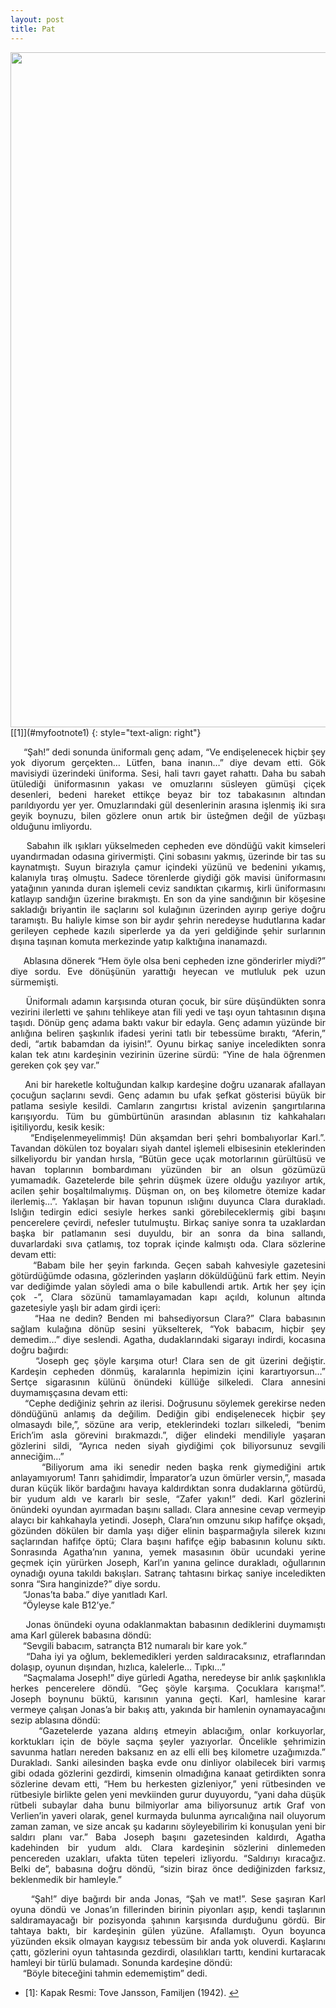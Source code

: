 ```yaml
---
layout: post
title: Pat
---
```



<img src="{{ site.baseurl }}/images/oyku/oyku_1_tove_jansson.jpg" width="1080"/>
<a name="f1">[[1]](#myfootnote1)</a>
{: style="text-align: right"}
<p align="justify">
&nbsp;&nbsp;&nbsp;&nbsp;
“Şah!” dedi sonunda üniformalı genç adam, “Ve endişelenecek hiçbir şey yok diyorum gerçekten… Lütfen, bana inanın…” diye devam etti. Gök mavisiydi üzerindeki üniforma. Sesi, hali tavrı gayet rahattı. Daha bu sabah ütülediği üniformasının yakası ve omuzlarını süsleyen gümüşi çiçek desenleri, bedeni hareket ettikçe beyaz bir toz tabakasının altından parıldıyordu yer yer. Omuzlarındaki gül desenlerinin arasına işlenmiş iki sıra geyik boynuzu, bilen gözlere onun artık bir üsteğmen değil de yüzbaşı olduğunu imliyordu.
</p>

<p align="justify">
&nbsp;&nbsp;&nbsp;&nbsp;
Sabahın ilk ışıkları yükselmeden cepheden eve döndüğü vakit kimseleri uyandırmadan odasına girivermişti. Çini sobasını yakmış, üzerinde bir tas su kaynatmıştı. Suyun birazıyla çamur içindeki yüzünü ve bedenini yıkamış, kalanıyla tıraş olmuştu. Sadece törenlerde giydiği gök mavisi üniformasını yatağının yanında duran işlemeli ceviz sandıktan çıkarmış, kirli üniformasını katlayıp sandığın üzerine bırakmıştı. En son da yine sandığının bir köşesine sakladığı briyantin ile saçlarını sol kulağının üzerinden ayırıp geriye doğru taramıştı. Bu haliyle kimse son bir aydır şehrin neredeyse hudutlarına kadar gerileyen cephede kazılı siperlerde ya da yeri geldiğinde şehir surlarının dışına taşınan komuta merkezinde yatıp kalktığına inanamazdı.
</p>

<p align="justify">
&nbsp;&nbsp;&nbsp;&nbsp;
Ablasına dönerek “Hem öyle olsa beni cepheden izne gönderirler miydi?” diye sordu. Eve dönüşünün yarattığı heyecan ve mutluluk pek uzun sürmemişti.
</p>

<p align="justify">
&nbsp;&nbsp;&nbsp;&nbsp;
Üniformalı adamın karşısında oturan çocuk, bir süre düşündükten sonra vezirini ilerletti ve şahını tehlikeye atan fili yedi ve taşı oyun tahtasının dışına taşıdı. Dönüp genç adama baktı vakur bir edayla. Genç adamın yüzünde bir anlığına beliren şaşkınlık ifadesi yerini tatlı bir tebessüme bıraktı, “Aferin,” dedi, “artık babamdan da iyisin!”. Oyunu birkaç saniye inceledikten sonra kalan tek atını kardeşinin vezirinin üzerine sürdü: “Yine de hala öğrenmen gereken çok şey var.” 
</p>

<p align="justify">
&nbsp;&nbsp;&nbsp;&nbsp;
Ani bir hareketle koltuğundan kalkıp kardeşine doğru uzanarak afallayan çocuğun saçlarını sevdi. Genç adamın bu ufak şefkat gösterisi büyük bir patlama sesiyle kesildi. Camların zangırtısı kristal avizenin şangırtılarına karışıyordu. Tüm bu gümbürtünün arasından ablasının tiz kahkahaları işitiliyordu, kesik kesik:
<br>    
&nbsp;&nbsp;&nbsp;&nbsp;
“Endişelenmeyelimmiş! Dün akşamdan beri şehri bombalıyorlar Karl.”. Tavandan dökülen toz boyaları siyah dantel işlemeli elbisesinin eteklerinden silkeliyordu bir yandan hırsla, “Bütün gece uçak motorlarının gürültüsü ve havan toplarının bombardımanı yüzünden bir an olsun gözümüzü yumamadık. Gazetelerde bile şehrin düşmek üzere olduğu yazılıyor artık, acilen şehir boşaltılmalıymış. Düşman on, on beş kilometre ötemize kadar ilerlemiş…”. Yaklaşan bir havan topunun ıslığını duyunca Clara durakladı. Islığın tedirgin edici sesiyle herkes sanki görebileceklermiş gibi başını pencerelere çevirdi, nefesler tutulmuştu. Birkaç saniye sonra ta uzaklardan başka bir patlamanın sesi duyuldu, bir an sonra da bina sallandı, duvarlardaki sıva çatlamış, toz toprak içinde kalmıştı oda. Clara sözlerine devam etti:
<br>
&nbsp;&nbsp;&nbsp;&nbsp;
“Babam bile her şeyin farkında. Geçen sabah kahvesiyle gazetesini götürdüğümde odasına, gözlerinden yaşların döküldüğünü fark ettim. Neyin var dediğimde yalan söyledi ama o bile kabullendi artık. Artık her şey için çok -”, Clara sözünü tamamlayamadan kapı açıldı, kolunun altında gazetesiyle yaşlı bir adam girdi içeri:
<br>    
&nbsp;&nbsp;&nbsp;&nbsp;
“Haa ne dedin? Benden mi bahsediyorsun Clara?” Clara babasının sağlam kulağına dönüp sesini yükselterek, “Yok babacım, hiçbir şey demedim…” diye seslendi. Agatha, dudaklarındaki sigarayı indirdi, kocasına doğru bağırdı:
<br>
&nbsp;&nbsp;&nbsp;&nbsp;
“Joseph geç şöyle karşıma otur! Clara sen de git üzerini değiştir. Kardeşin cepheden dönmüş, karalarınla hepimizin içini karartıyorsun…” Sertçe sigarasının külünü önündeki küllüğe silkeledi. Clara annesini duymamışçasına devam etti:
<br>
&nbsp;&nbsp;&nbsp;&nbsp;
“Cephe dediğiniz şehrin az ilerisi. Doğrusunu söylemek gerekirse neden döndüğünü anlamış da değilim. Dediğin gibi endişelenecek hiçbir şey olmasaydı bile,”, sözüne ara verip, eteklerindeki tozları silkeledi, “benim Erich’im asla görevini bırakmazdı.”, diğer elindeki mendiliyle yaşaran gözlerini sildi, “Ayrıca neden siyah giydiğimi çok biliyorsunuz sevgili anneciğim…”
<br>
&nbsp;&nbsp;&nbsp;&nbsp;
“Biliyorum ama iki senedir neden başka renk giymediğini artık anlayamıyorum! Tanrı şahidimdir, İmparator’a uzun ömürler versin,”, masada duran küçük likör bardağını havaya kaldırdıktan sonra dudaklarına götürdü, bir yudum aldı ve kararlı bir sesle, “Zafer yakın!” dedi. Karl gözlerini önündeki oyundan ayırmadan başını salladı. Clara annesine cevap vermeyip alaycı bir kahkahayla yetindi. Joseph, Clara’nın omzunu sıkıp hafifçe okşadı, gözünden dökülen bir damla yaşı diğer elinin başparmağıyla silerek kızını saçlarından hafifçe öptü; Clara başını hafifçe eğip babasının kolunu sıktı. Sonrasında Agatha’nın yanına, yemek masasının öbür ucundaki yerine geçmek için yürürken Joseph, Karl’ın yanına gelince durakladı, oğullarının oynadığı oyuna takıldı bakışları. Satranç tahtasını birkaç saniye inceledikten sonra “Sıra hanginizde?” diye sordu.
<br>
&nbsp;&nbsp;&nbsp;&nbsp;
“Jonas’ta baba.” diye yanıtladı Karl.
<br>
&nbsp;&nbsp;&nbsp;&nbsp;
“Öyleyse kale B12’ye.”
</p>

<p align="justify">
&nbsp;&nbsp;&nbsp;&nbsp;
Jonas önündeki oyuna odaklanmaktan babasının dediklerini duymamıştı ama Karl gülerek babasına döndü:
<br>
&nbsp;&nbsp;&nbsp;&nbsp;
“Sevgili babacım, satrançta B12 numaralı bir kare yok.”
<br>
&nbsp;&nbsp;&nbsp;&nbsp;
“Daha iyi ya oğlum, beklemedikleri yerden saldıracaksınız, etraflarından dolaşıp, oyunun dışından, hızlıca, kalelerle… Tıpkı…”
<br>
&nbsp;&nbsp;&nbsp;&nbsp;
“Saçmalama Joseph!” diye gürledi Agatha, neredeyse bir anlık şaşkınlıkla herkes pencerelere döndü. “Geç şöyle karşıma. Çocuklara karışma!”. Joseph boynunu büktü, karısının yanına geçti. Karl, hamlesine karar vermeye çalışan Jonas’a bir bakış attı, yakında bir hamlenin oynamayacağını sezip ablasına döndü:
<br>
&nbsp;&nbsp;&nbsp;&nbsp;
“Gazetelerde yazana aldırış etmeyin ablacığım, onlar korkuyorlar, korktukları için de böyle saçma şeyler yazıyorlar. Öncelikle şehrimizin savunma hatları nereden baksanız en az elli elli beş kilometre uzağımızda.” Durakladı. Sanki ailesinden başka evde onu dinliyor olabilecek biri varmış gibi odada gözlerini gezdirdi, kimsenin olmadığına kanaat getirdikten sonra sözlerine devam etti, “Hem bu herkesten gizleniyor,” yeni rütbesinden ve rütbesiyle birlikte gelen yeni mevkiinden gurur duyuyordu, “yani daha düşük rütbeli subaylar daha bunu bilmiyorlar ama biliyorsunuz artık Graf von Verlien’in yaveri olarak, genel kurmayda bulunma ayrıcalığına nail oluyorum zaman zaman, ve size ancak şu kadarını söyleyebilirim ki konuşulan yeni bir saldırı planı var.” Baba Joseph başını gazetesinden kaldırdı, Agatha kadehinden bir yudum aldı. Clara kardeşinin sözlerini dinlemeden pencereden uzakları, ufakta tüten tepeleri izliyordu. “Saldırıyı kıracağız. Belki de”, babasına doğru döndü, “sizin biraz önce dediğinizden farksız, beklenmedik bir hamleyle.”
</p>
   
<p align="justify">
&nbsp;&nbsp;&nbsp;&nbsp;
“Şah!” diye bağırdı bir anda Jonas, “Şah ve mat!”. Sese şaşıran Karl oyuna döndü ve Jonas’ın fillerinden birinin piyonları aşıp, kendi taşlarının saldıramayacağı bir pozisyonda şahının karşısında durduğunu gördü. Bir tahtaya baktı, bir kardeşinin gülen yüzüne. Afallamıştı. Oyun boyunca yüzünden eksik olmayan kaygısız tebessüm bir anda yok oluverdi. Kaşlarını çattı, gözlerini oyun tahtasında gezdirdi, olasılıkları tarttı, kendini kurtaracak hamleyi bir türlü bulamadı. Sonunda kardeşine döndü:
<br>
&nbsp;&nbsp;&nbsp;&nbsp;
“Böyle biteceğini tahmin edememiştim” dedi.
</p>


 * <a name="myfootnote1">[1]</a>: Kapak Resmi: Tove Jansson, Familjen (1942). [↩](#f1)   
